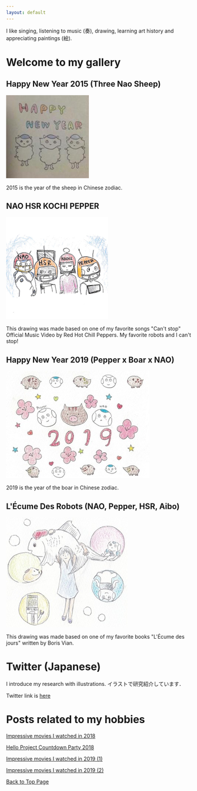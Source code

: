 ```yaml
---
layout: default
---
```


I like singing, listening to music (奏), drawing, learning art history and appreciating paintings (絵).  

# Welcome to my gallery

## Happy New Year 2015 (Three Nao Sheep)

![](figure/happynewyear2015.jpeg)

2015 is the year of the sheep in Chinese zodiac.

## NAO HSR KOCHI PEPPER

![](figure/profile.png)

This drawing was made based on one of my favorite songs "Can't stop" Official Music Video by Red Hot Chill Peppers. My favorite robots and I can't stop!  

## Happy New Year 2019 (Pepper x Boar x NAO)

![](figure/happynewyear2019.jpg)

2019 is the year of the boar in Chinese zodiac.

## L'Écume Des Robots (NAO, Pepper, HSR, Aibo)

![](figure/nao-pepper-hsr-aibo.jpg)

This drawing was made based on one of my favorite books "L'Écume des jours" written by Boris Vian.

# Twitter (Japanese)

I introduce my research with illustrations. イラストで研究紹介しています．   

Twitter link is <a href="https://twitter.com/kochigani3">here</a>

# Posts related to my hobbies

[Impressive movies I watched in 2018](/hobby_posts/2018-12-17-movie2018.md)  

[Hello Project Countdown Party 2018](/hobby_posts/2018-12-31-hello-project-countdown-party-2018.md)     

[Impressive movies I watched in 2019 (1)](/hobby_posts/2019-03-31-movie2019.md)

[Impressive movies I watched in 2019 (2)](/hobby_posts/2019-07-01-movie2019.md)

<a href="{{ site.baseurl }}/index.html">Back to Top Page</a>